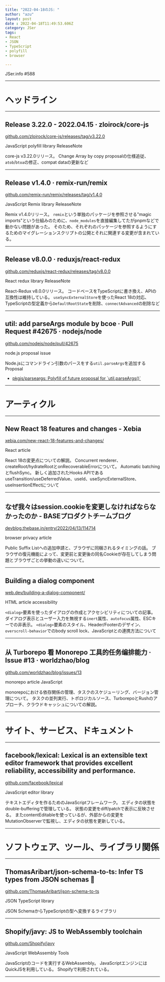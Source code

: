 ```yaml
---
title: "2022-04-18のJS: "
author: "azu"
layout: post
date : 2022-04-18T11:49:53.606Z
category: JSer
tags:
- React
- JSON
- TypeScript
- polyfill
- browser

---
```


JSer.info #588

----

<h1 class="site-genre">ヘッドライン</h1>

----

## Release 3.22.0 - 2022.04.15 · zloirock/core-js
[github.com/zloirock/core-js/releases/tag/v3.22.0](https://github.com/zloirock/core-js/releases/tag/v3.22.0 "Release 3.22.0 - 2022.04.15 · zloirock/core-js")
<p class="jser-tags jser-tag-icon"><span class="jser-tag">JavaScript</span> <span class="jser-tag">polyfill</span> <span class="jser-tag">library</span> <span class="jser-tag">ReleaseNote</span></p>

core-js v3.22.0リリース。
Change Array by copy proposalの仕様追従、`atob`/`btoa`の修正、compat dataの更新など


----

## Release v1.4.0 · remix-run/remix
[github.com/remix-run/remix/releases/tag/v1.4.0](https://github.com/remix-run/remix/releases/tag/v1.4.0 "Release v1.4.0 · remix-run/remix")
<p class="jser-tags jser-tag-icon"><span class="jser-tag">JavaScript</span> <span class="jser-tag">Remix</span> <span class="jser-tag">library</span> <span class="jser-tag">ReleaseNote</span></p>

Remix v1.4.0リリース。
`remix`という単独のパッケージを参照させる"magic imports"という仕組みのために、`node_modules`を直接編集してたがpnpmなどで動かない問題があった。
そのため、それぞれのパッケージを参照するようにするためのマイグレーションスクリプトの公開とそれに関連する変更が含まれている。


----

## Release v8.0.0 · reduxjs/react-redux
[github.com/reduxjs/react-redux/releases/tag/v8.0.0](https://github.com/reduxjs/react-redux/releases/tag/v8.0.0 "Release v8.0.0 · reduxjs/react-redux")
<p class="jser-tags jser-tag-icon"><span class="jser-tag">React</span> <span class="jser-tag">redux</span> <span class="jser-tag">library</span> <span class="jser-tag">ReleaseNote</span></p>

React-Redux v8.0.0リリース。
コードベースをTypeScriptに書き換え、APIの互換性は維持している。
`useSyncExternalStore`を使ったReact 18の対応、TypeScriptの型定義から`DefaultRootState`を削除、`connectAdvanced`の削除など


----

## util: add parseArgs module by bcoe · Pull Request #42675 · nodejs/node
[github.com/nodejs/node/pull/42675](https://github.com/nodejs/node/pull/42675 "util: add parseArgs module by bcoe · Pull Request #42675 · nodejs/node")
<p class="jser-tags jser-tag-icon"><span class="jser-tag">node.js</span> <span class="jser-tag">proposal</span> <span class="jser-tag">issue</span></p>

Node.jsにコマンドライン引数のパースをする`util.parseArgs`を追加するProposal

- [pkgjs/parseargs: Polyfill of future proposal for \`util.parseArgs()\`](https://github.com/pkgjs/parseargs "pkgjs/parseargs: Polyfill of future proposal for \&#x60;util.parseArgs()\&#x60;")

----
<h1 class="site-genre">アーティクル</h1>

----

## New React 18 features and changes - Xebia
[xebia.com/new-react-18-features-and-changes/](https://xebia.com/new-react-18-features-and-changes/ "New React 18 features and changes - Xebia")
<p class="jser-tags jser-tag-icon"><span class="jser-tag">React</span> <span class="jser-tag">article</span></p>

React 18の変更点についての解説。
Concurrent renderer、createRoot/hydrateRootとonRecoverableErrorについて。
Automatic batchingとflushSync。
新しく追加されたHooks APIであるuseTransition/useDeferredValue、useId、useSyncExternalStore、useInsertionEffectについて


----

## なぜ我々はsession.cookieを変更しなければならなかったのか - BASEプロダクトチームブログ
[devblog.thebase.in/entry/2022/04/13/114714](https://devblog.thebase.in/entry/2022/04/13/114714 "なぜ我々はsession.cookieを変更しなければならなかったのか - BASEプロダクトチームブログ")
<p class="jser-tags jser-tag-icon"><span class="jser-tag">browser</span> <span class="jser-tag">privacy</span> <span class="jser-tag">article</span></p>

Public Suffix Listへの追加申請と、ブラウザに同梱されるタイミングの話。
ブラウザの復元機能によって、変更前と変更後の同名Cookieが存在してしまう問題とブラウザごとの挙動の違いについて。


----

## Building a dialog component
[web.dev/building-a-dialog-component/](https://web.dev/building-a-dialog-component/ "Building a dialog component")
<p class="jser-tags jser-tag-icon"><span class="jser-tag">HTML</span> <span class="jser-tag">article</span> <span class="jser-tag">accessibility</span></p>

`<dialog>`要素を使ったダイアログの作成とアクセシビリティについての記事。
ダイアログ表示とユーザー入力を無視する`inert`属性、`autofocus`属性、ESCキーでの非表示。
`<dialog>`要素のスタイル、Header/Footerのデザイン、`overscroll-behavior`でのbody scroll lock、JavaScriptとの連携方法について


----

## 从 Turborepo 看 Monorepo 工具的任务编排能力 · Issue #13 · worldzhao/blog
[github.com/worldzhao/blog/issues/13](https://github.com/worldzhao/blog/issues/13 "从 Turborepo 看 Monorepo 工具的任务编排能力 · Issue #13 · worldzhao/blog")
<p class="jser-tags jser-tag-icon"><span class="jser-tag">monorepo</span> <span class="jser-tag">article</span> <span class="jser-tag">JavaScript</span></p>

monorepoにおける依存関係の管理、タスクのスケジューリング、バージョン管理について。
タスクの並列実行、トポロジカルソース、TurborepoとRushのアプローチ、クラウドキャッシュについての解説。


----
<h1 class="site-genre">サイト、サービス、ドキュメント</h1>

----

## facebook/lexical: Lexical is an extensible text editor framework that provides excellent reliability, accessibility and performance.
[github.com/facebook/lexical](https://github.com/facebook/lexical "facebook/lexical: Lexical is an extensible text editor framework that provides excellent reliability, accessibility and performance.")
<p class="jser-tags jser-tag-icon"><span class="jser-tag">JavaScript</span> <span class="jser-tag">editor</span> <span class="jser-tag">library</span></p>

テキストエディタを作るためのJavaScriptフレームワーク。
エディタの状態をdouble-bufferingで管理している。
状態の変更をdiff/patchで表示に反映させる。
またcontentEditableを使っているが、外部からの変更をMutationObserverで監視し、エディタの状態を更新している。


----
<h1 class="site-genre">ソフトウェア、ツール、ライブラリ関係</h1>

----

## ThomasAribart/json-schema-to-ts: Infer TS types from JSON schemas 📝
[github.com/ThomasAribart/json-schema-to-ts](https://github.com/ThomasAribart/json-schema-to-ts "ThomasAribart/json-schema-to-ts: Infer TS types from JSON schemas 📝")
<p class="jser-tags jser-tag-icon"><span class="jser-tag">JSON</span> <span class="jser-tag">TypeScript</span> <span class="jser-tag">library</span></p>

JSON SchemaからTypeScriptの型へ変換するライブラリ


----

## Shopify/javy: JS to WebAssembly toolchain
[github.com/Shopify/javy](https://github.com/Shopify/javy "Shopify/javy: JS to WebAssembly toolchain")
<p class="jser-tags jser-tag-icon"><span class="jser-tag">JavaScript</span> <span class="jser-tag">WebAssembly</span> <span class="jser-tag">Tools</span></p>

JavaScriptのコードを実行するWebAssembly。
JavaScriptエンジンにはQuickJSを利用している。
Shopifyで利用されている。


----
